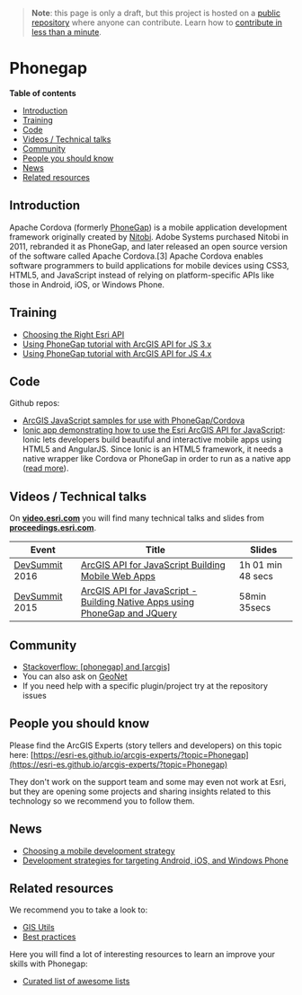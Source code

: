 > **Note**: this page is only a draft, but this project is hosted on a [public repository](https://github.com/hhkaos/awesome-arcgis) where anyone can contribute. Learn how to [contribute in less than a minute](https://github.com/hhkaos/awesome-arcgis/blob/master/CONTRIBUTING.md#contributions).

# Phonegap
<!-- START doctoc generated TOC please keep comment here to allow auto update -->
<!-- DON'T EDIT THIS SECTION, INSTEAD RE-RUN doctoc TO UPDATE -->
**Table of contents**

- [Introduction](#introduction)
- [Training](#training)
- [Code](#code)
- [Videos / Technical talks](#videos--technical-talks)
- [Community](#community)
- [People you should know](#people-you-should-know)
- [News](#news)
- [Related resources](#related-resources)

<!-- END doctoc generated TOC please keep comment here to allow auto update -->

## Introduction

Apache Cordova (formerly [PhoneGap](http://phonegap.com/)) is a mobile application development framework originally created by [Nitobi](https://www.crunchbase.com/organization/nitobi-software#/entity). Adobe Systems purchased Nitobi in 2011, rebranded it as PhoneGap, and later released an open source version of the software called Apache Cordova.[3] Apache Cordova enables software programmers to build applications for mobile devices using CSS3, HTML5, and JavaScript instead of relying on platform-specific APIs like those in Android, iOS, or Windows Phone.

## Training
* [Choosing the Right Esri API](https://developers.arcgis.com/documentation/guides/choosing-the-right-platform/)
* [Using PhoneGap tutorial with ArcGIS API for JS 3.x](https://developers.arcgis.com/javascript/3/jshelp/inside_phonegap.html)
* [Using PhoneGap tutorial with ArcGIS API for JS 4.x](https://developers.arcgis.com/javascript/latest/guide/using-phonegap/)


## Code

Github repos:
  * [ArcGIS JavaScript samples for use with PhoneGap/Cordova](https://github.com/Esri/quickstart-map-phonegap)
  * [Ionic app demonstrating how to use the Esri ArcGIS API for JavaScript](https://github.com/jwasilgeo/ionic-esri-map): Ionic lets developers build beautiful and interactive mobile apps using HTML5 and AngularJS. Since Ionic is an HTML5 framework, it needs a native wrapper like Cordova or PhoneGap in order to run as a native app ([read more](http://ionicframework.com/docs/overview/)).


## Videos / Technical talks
On [**video.esri.com**](http://video.esri.com/search/phonegap) you will find many technical talks and slides from [**proceedings.esri.com**](https://www.google.es/webhp?sourceid=chrome-instant&ion=1&espv=2&ie=UTF-8#q=site%3Aproceedings.esri.com%20leaflet).

|Event|Title|Slides|
|---|---|---|
|[DevSummit](http://www.esri.com/events/devsummit) 2016|[ArcGIS API for JavaScript Building Mobile Web Apps](http://www.esri.com/videos/watch?playlistid=series_259&channelid=LegacyVideo&isLegacy=true&title=2016-esri-developer-summit:-javascript-tech-sessions)| 1h 01 min 48 secs
|[DevSummit](http://www.esri.com/events/devsummit) 2015|[ArcGIS API for JavaScript - Building Native Apps using PhoneGap and JQuery](http://www.esri.com/videos/watch?videoid=4293&channelid=LegacyVideo&isLegacy=true&title=arcgis-api-for-javascript---building-native-apps-using-phonegap-and-jquery)| 58min 35secs

## Community
* [Stackoverflow: [phonegap] and [arcgis]](https://stackoverflow.com/search?q=%5Bphonegap%5D+and+%5Barcgis%5D)
* You can also ask on [GeoNet](https://geonet.esri.com)
* If you need help with a specific plugin/project try at the repository issues

## People you should know
Please find the ArcGIS Experts (story tellers and developers) on this topic here: [https://esri-es.github.io/arcgis-experts/?topic=Phonegap](https://esri-es.github.io/arcgis-experts/?topic=Phonegap)

They don't work on the support team and some may even not work at Esri,
but they are opening some projects and sharing insights related to this
technology so we recommend you to follow them.

## News
* [Choosing a mobile development strategy](https://blogs.esri.com/esri/arcgis/2013/03/19/choosing-a-mobile-development-strategy-2/)
* [Development strategies for targeting Android, iOS, and Windows Phone](https://blogs.esri.com/esri/arcgis/2014/01/23/development-strategies-for-targeting-android-ios-and-windows-phone/)

## Related resources
We recommend you to take a look to:
* [GIS Utils](../../../gis/utils/README.md)
* [Best practices](../../best-practices/README.md)

Here you will find a lot of interesting resources to learn an improve your skills
with Phonegap:
* [Curated list of awesome lists](https://github.com/sindresorhus/awesome)



